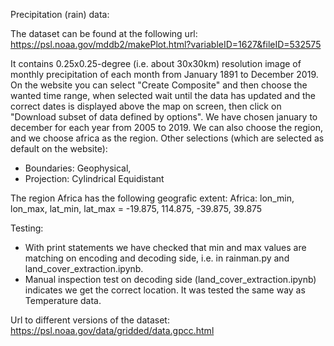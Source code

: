 Precipitation (rain) data: 

The dataset can be found at the following url:
https://psl.noaa.gov/mddb2/makePlot.html?variableID=1627&fileID=532575

It contains 0.25x0.25-degree (i.e. about 30x30km) resolution image of monthly precipitation of each month from January 1891 to December 2019.
On the website you can select "Create Composite" and then choose the wanted time range, 
when selected wait until the data has updated and the correct dates is displayed above the map on screen, 
then click on "Download subset of data defined by options".
We have chosen january to december for each year from 2005 to 2019.
We can also choose the region, and we choose africa as the region. 
Other selections (which are selected as default on the website):
- Boundaries: Geophysical, 
- Projection: Cylindrical Equidistant 

The region Africa has the following geografic extent:
Africa: lon_min, lon_max, lat_min, lat_max = -19.875, 114.875, -39.875, 39.875

Testing: 
- With print statements we have checked that min and max values are matching on encoding and decoding side, 
 i.e. in rainman.py and land_cover_extraction.ipynb.
- Manual inspection test on decoding side (land_cover_extraction.ipynb) indicates we get the correct location. It was tested the same way as Temperature data.



Url to different versions of the dataset:
https://psl.noaa.gov/data/gridded/data.gpcc.html